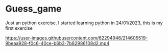# Guess_game
Just an python exercise.
I started learning python in 24/01/2023, this is my first exercise 




https://user-images.githubusercontent.com/62294946/214605519-9beaa928-f0c6-40ce-b6b3-7b82986108d2.mp4

